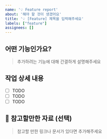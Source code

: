 ```yaml
---
name: '💡 Feature report'
about: '해야 할 것이 생겼어요'
title: '💡 [Feature] 제목을 입력해주세요'
labels: ["feature"]
assignees: []
---
```


## 어떤 기능인가요?

> 추가하려는 기능에 대해 간결하게 설명해주세요

## 작업 상세 내용

- [ ] TODO
- [ ] TODO
- [ ] TODO

## 📖 참고할만한 자료 (선택)

> 참고할 만한 링크나 문서가 있다면 추가해주세요
